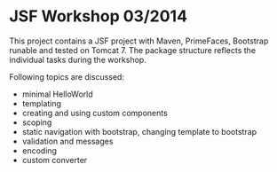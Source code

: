 # JSF Workshop 03/2014

This project contains a JSF project with Maven, PrimeFaces, Bootstrap runable and tested on Tomcat 7. The package structure reflects the individual tasks during the workshop.

Following topics are discussed:

  * minimal HelloWorld
  * templating
  * creating and using custom components
  * scoping
  * static navigation with bootstrap, changing template to bootstrap
  * validation and messages
  * encoding  
  * custom converter
